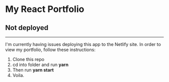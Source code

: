 # My React Portfolio

## Not deployed
-------
I'm currently having issues deploying this app to the Netlify site.
In order to view my portfolio, follow these instructions:
1. Clone this repo
2. cd into folder and run **yarn**
3. Then run **yarn start**
4. Voila.